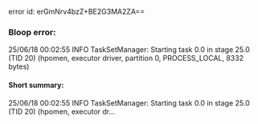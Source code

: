error id: erGmNrv4bzZ+BE2G3MA2ZA==
### Bloop error:

25/06/18 00:02:55 INFO TaskSetManager: Starting task 0.0 in stage 25.0 (TID 20) (hpomen, executor driver, partition 0, PROCESS_LOCAL, 8332 bytes)
#### Short summary: 

25/06/18 00:02:55 INFO TaskSetManager: Starting task 0.0 in stage 25.0 (TID 20) (hpomen, executor dr...